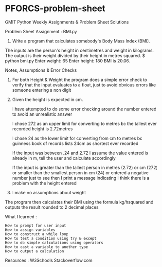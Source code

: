 # PFORCS-problem-sheet
GMIT Python Weekly Assignments &amp; 
Problem Sheet Solutions

Problem Sheet Assignment : BMI.py
1. Write a program that calculates somebody's Body Mass Index (BMI).

The inputs are the person's height in centimetres and weight in kilograms.
The output  is their weight divided by their height in metres squared.
$ python bmi.py
Enter weight: 65
Enter height: 180
BMI is 20.06.

Notes, Assumptions & Error Checks

1. For both Height & Weight the program does a simple error check to verify that the input evaluates to a float, just to avoid obvious errors like someone entering a non digit

2. Given the height is expected in cm.

	I have attempted to do some error checking around the number entered to avoid an 			unrealistic answer

	I chose 272 as an upper limit for converting to metres bc the tallest ever recorded height is 	2.72metres

	I chose 24 as the lower limit for converting from cm to metres bc guinness book of records 	lists 24cm as shortest ever recorded

	If the input was between .24 and 2.72 I assume the value entered is already in m, tell the 		user and calculate accordingly

	If the input is greater than the tallest person in metres (2.72) or cm (272) or smaller than the 	smallest person in cm (24)
	or entered a negative number just to see then I print a message indicating I think there is a 		problem with the height entered

3. I make no assumptions about weight

The program then calculates their BMI using the formula kg/hsquared and outputs the result rounded to 2 decimal places

What I learned :

	How to prompt for user input
	How to assign variables
	How to construct a while loop
	How to test a condition using try & except
	How to do simple calculations using operators
	How to cast a variable to another type
	How to output a calculation

Resources :
	W3Schools
	Stackoverflow.com











